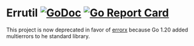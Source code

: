 # Errutil [![GoDoc](https://godoc.org/github.com/carlmjohnson/errutil?status.svg)](https://godoc.org/github.com/carlmjohnson/errutil) [![Go Report Card](https://goreportcard.com/badge/github.com/carlmjohnson/errutil)](https://goreportcard.com/report/github.com/carlmjohnson/errutil)

This project is now deprecated in favor of [errorx](https://github.com/carlmjohnson/errorx) because Go 1.20 added multierrors to he standard library.
